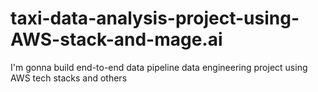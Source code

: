 # taxi-data-analysis-project-using-AWS-stack-and-mage.ai
I'm gonna build end-to-end data pipeline data engineering project using AWS tech stacks and others
